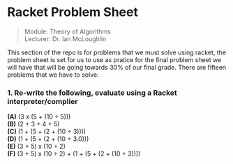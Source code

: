 # Racket Problem Sheet  
> Module: Theory of Algorithms  
> Lecturer: Dr. Ian McLoughlin 

This section of the repo is for problems that we must solve using racket, the problem sheet is set for us to use as pratice for the final problem sheet we will have that will be going towards 30% of our final grade. There are fifteen problems that we have to solve:

### 1. Re-write the following, evaluate using a Racket interpreter/complier  
**(A)** (3 x (5 + (10 ÷ 5)))  
**(B)** (2 + 3 + 4 + 5)  
**(C)** (1 + (5 + (2 + (10 ÷ 3))))  
**(D)** (1 + (5 + (2 + (10 ÷ 3.0)))  
**(E)** (3 + 5) x (10 ÷ 2)  
**(F)** (3 + 5) x (10 ÷ 2) + (1 + (5 + (2 + (10 ÷ 3))))  
